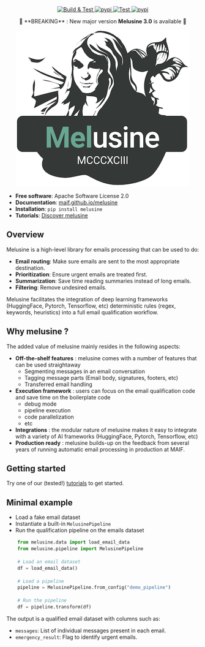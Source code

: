 <p align="center">
<a href="https://github.com/MAIF/melusine/actions?branch=master" target="_blank">
<img src="https://github.com/MAIF/melusine/actions/workflows/main.yml/badge.svg?branch=master" alt="Build & Test">
</a>
<a href="https://pypi.python.org/pypi/melusine" target="_blank">
<img src="https://img.shields.io/pypi/v/melusine.svg" alt="pypi">
</a>
<a href="https://opensource.org/licenses/Apache-2.0" target="_blank">
<img src="https://img.shields.io/badge/License-Apache%202.0-blue.svg" alt="Test">
</a>
<a href="https://shields.io/" target="_blank">
<img src="https://img.shields.io/badge/python-3.8+-blue.svg" alt="pypi">
</a>
</p>

<p align="center">🎉 **BREAKING** : New major version <b>Melusine 3.0</b> is available 🎉</p>

<p align="center">
<a href="https://maif.github.io/melusine" target="_blank">
<img src="docs/_static/melusine.png">
</a>
</p>

- **Free software**: Apache Software License 2.0
- **Documentation**: [maif.github.io/melusine](https://maif.github.io/melusine/)
- **Installation**: `pip install melusine`
- **Tutorials**: [Discover melusine](https://maif.github.io/melusine/tutorials/00_GettingStarted/)

## Overview


Melusine is a high-level library for emails processing that can be used to do:

- **Email routing**: Make sure emails are sent to the most appropriate destination.
- **Prioritization**: Ensure urgent emails are treated first.
- **Summarization**: Save time reading summaries instead of long emails.
- **Filtering**: Remove undesired emails.

Melusine facilitates the integration of deep learning frameworks (HuggingFace, Pytorch, Tensorflow, etc) 
deterministic rules (regex, keywords, heuristics) into a full email qualification workflow.

## Why melusine ?

The added value of melusine mainly resides in the following aspects:

- **Off-the-shelf features** :  melusine comes with a number of features that can be used straightaway
    - Segmenting messages in an email conversation
    - Tagging message parts (Email body, signatures, footers, etc)
    - Transferred email handling
- **Execution framework** : users can focus on the email qualification code and save time on the boilerplate code  
    - debug mode  
    - pipeline execution  
    - code parallelization
    - etc
- **Integrations** : the modular nature of melusine makes it easy to integrate with a variety of AI frameworks
  (HuggingFace, Pytorch, Tensorflow, etc)
- **Production ready** : melusine builds-up on the feedback from several years of running automatic email processing 
in production at MAIF.

## Getting started

Try one of our (tested!) [tutorials](https://maif.github.io/melusine/tutorials/00_GettingStarted/) to get started.

## Minimal example

- Load a fake email dataset
- Instantiate a built-in `MelusinePipeline`
- Run the qualification pipeline on the emails dataset

``` Python
    from melusine.data import load_email_data
    from melusine.pipeline import MelusinePipeline

    # Load an email dataset
    df = load_email_data()

    # Load a pipeline
    pipeline = MelusinePipeline.from_config("demo_pipeline")

    # Run the pipeline
    df = pipeline.transform(df)
```

The output is a qualified email dataset with columns such as:
- `messages`: List of individual messages present in each email.
- `emergency_result`: Flag to identify urgent emails.